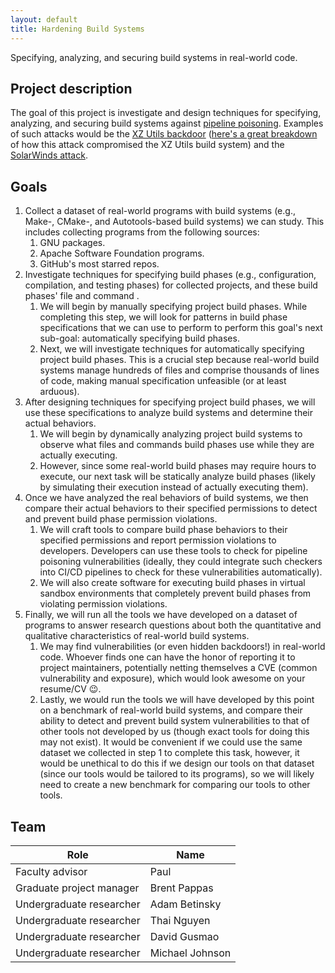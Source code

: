 ```yaml
---
layout: default
title: Hardening Build Systems
---
```


<!-- <style> -->
<!-- table { -->
<!--   table-layout: fixed; -->
<!--   width: 90%; -->
<!--   margin: 10px auto; -->
<!--   border-collapse: collapse; -->
<!--   border-top: 1px solid #999999; -->
<!--   border-bottom: 1px solid #999999; -->
<!-- } -->
<!---->
<!-- th, -->
<!-- td { -->
<!--   vertical-align: top; -->
<!--   padding: 0.6em; -->
<!-- } -->
<!---->
<!-- tr :nth-child(2), -->
<!-- tr :nth-child(3) { -->
<!--   text-align: right; -->
<!--   width: 15%; -->
<!-- } -->
<!---->
<!-- tr :nth-child(1), -->
<!-- tr :nth-child(4) { -->
<!--   text-align: left; -->
<!--   width: 35%; -->
<!-- } -->
<!---->
<!-- tfoot tr :nth-child(1) { -->
<!--   text-align: right; -->
<!-- } -->
<!---->
<!-- tfoot tr :nth-child(2) { -->
<!--   text-align: left; -->
<!-- } -->
<!---->
<!-- tfoot { -->
<!--   border-top: 1px solid #999999; -->
<!-- } -->
<!---->
<!-- tbody tr:nth-child(odd) { -->
<!--   background-color: #eeeeee; -->
<!-- } -->
<!---->
<!-- caption { -->
<!--   padding: 1em; -->
<!--   font-style: italic; -->
<!--   caption-side: bottom; -->
<!--   letter-spacing: 1px; -->
<!-- } -->
<!-- </style> -->

Specifying, analyzing, and securing build systems in real-world code.

## Project description

The goal of this project is investigate and design techniques for specifying,
analyzing, and securing build systems against [pipeline
poisoning](https://www.paloaltonetworks.com/cyberpedia/poisoned-pipeline-execution-cicd-sec4).
Examples of such attacks would be the [XZ Utils
backdoor](https://en.wikipedia.org/wiki/XZ_Utils_backdoor) ([here's a great
breakdown](https://research.swtch.com/xz-timeline) of how this attack
compromised the XZ Utils build system) and the [SolarWinds
attack](https://www.fortinet.com/resources/cyberglossary/solarwinds-cyber-attack).

## Goals

1. Collect a dataset of real-world programs with build systems (e.g., Make-,
   CMake-, and Autotools-based build systems) we can study. This includes
   collecting programs from the following sources:
   1. GNU packages.
   2. Apache Software Foundation programs.
   3. GitHub's most starred repos.
2. Investigate techniques for specifying build phases (e.g., configuration,
   compilation, and testing phases) for collected projects, and these build
   phases' file and command .
   1. We will begin by manually specifying project build phases. While
      completing this step, we will look for patterns in build phase
      specifications that we can use to perform to perform this goal's next
      sub-goal: automatically specifying build phases.
   2. Next, we will investigate techniques for automatically specifying project
      build phases. This is a crucial step because real-world build systems
      manage hundreds of files and comprise thousands of lines of code, making
      manual specification unfeasible (or at least arduous).
3. After designing techniques for specifying project build phases, we will use
   these specifications to analyze build systems and determine their actual
   behaviors.
   1. We will begin by dynamically analyzing project build systems to observe
      what files and commands build phases use while they are actually
      executing.
   2. However, since some real-world build phases may require hours to execute,
      our next task will be statically analyze build phases (likely by
      simulating their execution instead of actually executing them).
4. Once we have analyzed the real behaviors of build systems, we then compare
   their actual behaviors to their specified permissions to detect and prevent
   build phase permission violations.
   1. We will craft tools to compare build phase behaviors to their specified
      permissions and report permission violations to developers. Developers
      can use these tools to check for pipeline poisoning vulnerabilities
      (ideally, they could integrate such checkers into CI/CD pipelines to
      check for these vulnerabilities automatically).
   2. We will also create software for executing build phases in virtual
      sandbox environments that completely prevent build phases from violating
      permission violations.
5. Finally, we will run all the tools we have developed on a dataset of
   programs to answer research questions about both the quantitative and
   qualitative characteristics of real-world build systems.
   1. We may find vulnerabilities (or even hidden backdoors!) in real-world
      code. Whoever finds one can have the honor of reporting it to project
      maintainers, potentially netting themselves a CVE (common vulnerability
      and exposure), which would look awesome on your resume/CV :wink:.
   2. Lastly, we would run the tools we will have developed by this point on a
      benchmark of real-world build systems, and compare their ability to
      detect and prevent build system vulnerabilities to that of other tools
      not developed by us (though exact tools for doing this may not exist). It
      would be convenient if we could use the same dataset we collected in step
      1 to complete this task, however, it would be unethical to do this if we
      design our tools on that dataset (since our tools would be tailored to
      its programs), so we will likely need to create a new benchmark for
      comparing our tools to other tools.

## Team

| Role                     | Name            |
| ------------------------ | --------------- |
| Faculty advisor          | Paul            |
| Graduate project manager | Brent Pappas    |
| Undergraduate researcher | Adam Betinsky   |
| Undergraduate researcher | Thai Nguyen     |
| Undergraduate researcher | David Gusmao    |
| Undergraduate researcher | Michael Johnson |
